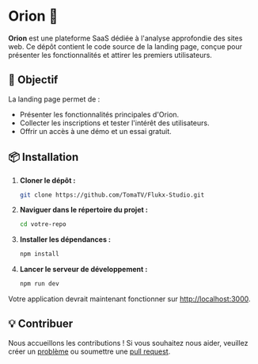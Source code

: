 # Orion 🚀  

**Orion** est une plateforme SaaS dédiée à l'analyse approfondie des sites web. Ce dépôt contient le code source de la landing page, conçue pour présenter les fonctionnalités et attirer les premiers utilisateurs.  

## 🎯 Objectif  
La landing page permet de :  
- Présenter les fonctionnalités principales d'Orion.  
- Collecter les inscriptions et tester l'intérêt des utilisateurs.  
- Offrir un accès à une démo et un essai gratuit.  


## 📦 Installation

1. **Cloner le dépôt :**

    ```bash
    git clone https://github.com/TomaTV/Flukx-Studio.git
    ```

2. **Naviguer dans le répertoire du projet :**

    ```bash
    cd votre-repo
    ```

3. **Installer les dépendances :**

    ```bash
    npm install
    ```

4. **Lancer le serveur de développement :**

    ```bash
    npm run dev
    ```

Votre application devrait maintenant fonctionner sur [http://localhost:3000](http://localhost:3000).

## 💡 Contribuer

Nous accueillons les contributions ! Si vous souhaitez nous aider, veuillez créer un [problème](https://github.com/TomaTV/Orion-live/issues) ou soumettre une [pull request](https://github.com/TomaTV/Orion-live/pulls).